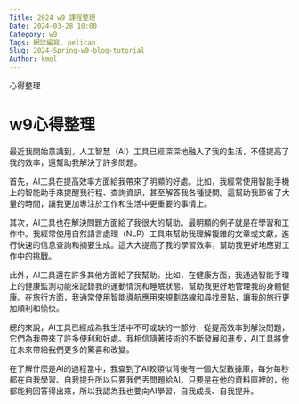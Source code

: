 ```yaml
---
Title: 2024 w9 課程整理
Date: 2024-03-28 10:00
Category: w9
Tags: 網誌編寫, pelican
Slug: 2024-Spring-w9-blog-tutorial
Author: kmol
---
```

心得整理

<!-- PELICAN_END_SUMMARY -->

# w9心得整理

最近我開始意識到，人工智慧（AI）工具已經深深地融入了我的生活，不僅提高了我的效率，還幫助我解決了許多問題。

首先，AI工具在提高效率方面給我帶來了明顯的好處。比如，我經常使用智能手機上的智能助手來提醒我行程、查詢資訊，甚至解答我各種疑問。這幫助我節省了大量的時間，讓我更加專注於工作和生活中更重要的事情上。

其次，AI工具也在解決問題方面給了我很大的幫助。最明顯的例子就是在學習和工作中。我經常使用自然語言處理（NLP）工具來幫助我理解複雜的文章或文獻，進行快速的信息查詢和摘要生成。這大大提高了我的學習效率，幫助我更好地應對工作中的挑戰。

此外，AI工具還在許多其他方面給了我幫助。比如，在健康方面，我通過智能手環上的健康監測功能來記錄我的運動情況和睡眠狀態，幫助我更好地管理我的身體健康。在旅行方面，我通常使用智能導航應用來規劃路線和尋找景點，讓我的旅行更加順利和愉快。

總的來說，AI工具已經成為我生活中不可或缺的一部分，從提高效率到解決問題，它們為我帶來了許多便利和好處。我相信隨著技術的不斷發展和進步，AI工具將會在未來帶給我們更多的驚喜和改變。

在了解什麼是AI的過程當中，我查到了AI較類似背後有一個大型數據庫，每分每秒都在自我學習、自我提升所以只要我們丟問題給AI，只要是在他的資料庫裡的，他都能夠回答得出來，所以我認為我也要向AI學習，自我成長、自我提升。


